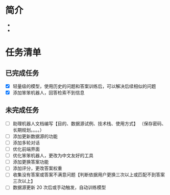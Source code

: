 # 简介

-
-

# 任务清单

## 已完成任务

- [x] 轻量级的模型，使用历史的问题和答案训练后，可以解决后续相似的问题
- [x] 添加笨笨机器人，回答检索不到信息

## 未完成任务

- [ ] 助理机器人文档编写【目的、数据源试例、技术栈、使用方式】 （保存密码、长期规划。。。。）
- [ ] 添加更新数据源的功能
- [ ] 添加多轮对话
- [ ] 优化前端界面
- [ ] 优化笨笨机器人，更改为中文友好的工具
- [ ] 添加更换答案功能
- [ ] 添加评分，更改答案权重
- [ ] 收集没有答案或答案不满意问题【判断依据用户更换三次以上或匹配不到答案三次以上】
- [ ] 数据源更新 20 次后或手动触发，自动训练模型
